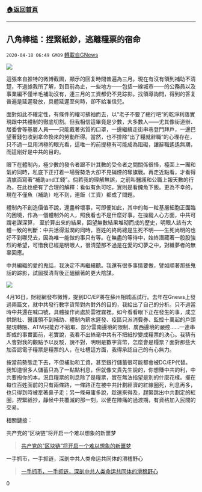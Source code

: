 ###  [:house:返回首頁](https://github.com/ourhimalayas/txt)
---

## 八角棒槌：捏緊紙鈔，逃離糧票的宿命
`2020-04-18 06:49 GM09` [轉載自GNews](https://gnews.org/zh-hant/177247/)

![](https://s3.amazonaws.com/gnews-media-offload/wp-content/uploads/2020/04/18064732/Screen-Shot-2020-04-18-at-7.44.21-PM-1.png)

這張來自推特的微博截圖，顯示的回复時間普遍為三月。現在有沒有領到補助不清楚，不過據我所了解，到目前為止，一些地方——包括一線城市——的公務員以及事業編不僅半毛補助沒有，連三月的工資都仍不見踪影。找領導詢問，得到的答复普遍是延遲發放，具體延遲至何時，卻不給准信兒。

面對如此不確定性，有條件的權可拂袖而去，以“老子不要了總行吧”的乾淨利落實現跟中共體制的徹底切割。但我相信這畢竟是少數，大多數人——尤其像街道辦、居委會等基層人員——只能戴著劣質的口罩，一邊繼續走街串巷登門拜戶，一邊巴望著錢包收到拿命換來的勞動所得。當然，也不排除“出了糧就辭職”的心理存在，只不過一旦用消極的眼光看，這唯一的前提極有可能成為阻礙，讓辭職遙遙無期，而這剛好是中共的目的。

眼下在體制內，極少數的發令者跟不計其數的受令者之間關係很怪，檯面上一團和氣的同時，私底下正打着一場聲勢浩大卻不見硝煙的奪旗戰。再走近點看，才看得清旗面寫著“補助and工錢”。倘若我的理解無誤，之前叫醫護和公職上報天數的行為，在此也便有了合理的解釋：看似有魚可吃，實則是看醃魚下飯。更為不幸的，現在不僅魚（補助）吃不到，連飯（工資）都成了問題。

體制內不創造價值不說，還盡幹壞事，可即便如此，其中的每一粒基層細胞正面臨的困境，作為一個體制外的人，照我看也不是什麼好事。在操縱人心方面，中共可謂老謀深算， 至於算出來的結果，回望無數結果堆砌而成的歷史，明眼人該有大體一致的判斷：中共活得滋潤的同時，百姓的終局總是生死不明——生死尚明的也好不到哪兒去，因為唯一能做的事只有等。在無盡的等待中，始終潛藏著一股股強烈的希望，可惜我已經是明眼人，很清楚那不過是在愛的幻夢之中，對織夢者的無辜回應。

中共編織的愛的鬼話，我決定不再繼續聽。我還有很多事情要做，譬如順著那些鬼話的踪影，試圖摸清背後正醞釀著的更大陰謀。

![](https://s3.amazonaws.com/gnews-media-offload/wp-content/uploads/2020/04/18064746/Screen-Shot-2020-04-18-at-7.44.42-PM-1.png)

4月16日，財經網發布微博，提到DC/EP將在蘇州相城區試行。去年在Gnews上發過兩篇文，就中共發行數字貨幣對內對外的目的，我給出了自己的分析。只不過當時中共還在喊口號，具體操作尚處於雲裡霧裡。如今看看眼下正在發生的事，成立供銷社、醫護領不到補助、體制內薪水遲發、疫區只派消費券、監控十萬起的戶頭提現轉賬、ATM只能存不給取、部分雲南邊境的限制、廣西邊境的嚴控……一連串即成的事實面前，老實說，我看不出絲毫中共有不把紙抄變成糧票的決心。我猜有人會對我的觀點予以反駁，說不對，明明是數字貨幣，怎麼會是糧票？面對那些大加否認電子糧票是糧票的人，在吐槽這方面，我得承認自己的有心無力。

按當前勢態走下去，不但補助和工資，甚至銀行儲蓄很可能都會被DC/EP代替。我知道很多人儲蓄只為了一點點利息，但就像文貴先生說的，你想賺中共的利，中共要掏你的本。況且糧票的利息除了是糧票，實在無法指望是別的什麼花樣。擺在每位百姓面前的只有兩條路，一條路正在被中共計劃經濟的紅線圈死，利息再多，也只得到時被牽著鼻子走；另一條毋庸多說，趁還來得及，趕緊跳出中共劃定的紅圈，捏緊紙抄，靜候中共覆滅的那一刻，以便在陣痛的過渡期，有資格加入民間的交易。

相關鏈接：

共产党的“区块链”将开启一个难以想象的新噩梦

> [共产党的“区块链”将开启一个难以想象的新噩梦](https://gnews.org/zh-hant/39472/)

一手抓币，一手抓链，深剖中共人类命运共同体的滑稽野心

> [一手抓币，一手抓链，深剖中共人类命运共同体的滑稽野心](https://gnews.org/zh-hant/40848/)

0
